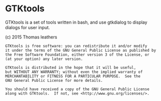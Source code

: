 # GTKtools
GTKtools is a set of tools written in bash, and use gtkdialog to display dialogs for user input.

(c) 2015 Thomas leathers

    GTKtools is free software: you can redistribute it and/or modify
    it under the terms of the GNU General Public License as published by
    the Free Software Foundation, either version 3 of the License, or
    (at your option) any later version.

    GTKtools is distributed in the hope that it will be useful,
    but WITHOUT ANY WARRANTY; without even the implied warranty of
    MERCHANTABILITY or FITNESS FOR A PARTICULAR PURPOSE.  See the
    GNU General Public License for more details.

    You should have received a copy of the GNU General Public License
    along with GTKtools.  If not, see <http://www.gnu.org/licenses/>.
